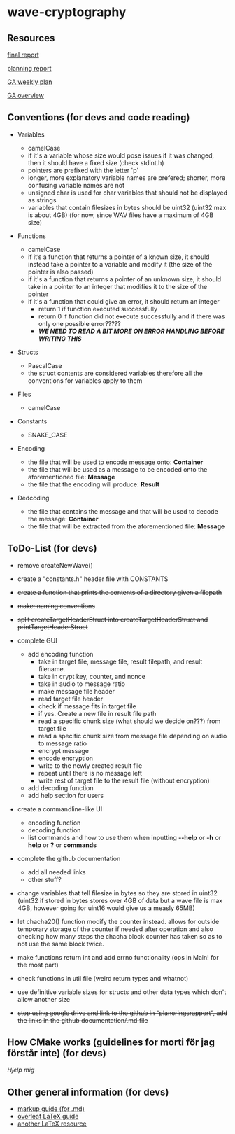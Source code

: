 # wave-cryptography

## Resources

[final report](https://www.overleaf.com/read/fftzthyvxrjy)

[planning report](https://docs.google.com/document/d/1pkwuNpgYdHtaowHwnL-tc-H3kmdxdhS4SDrBNSFlGek/)

[GA weekly plan](https://docs.google.com/document/d/1hy2SNBlXtZeDcJ0FPpg0Yc0sUpfFxmW-pY26DHssZ3k/)

[GA overview](https://docs.google.com/spreadsheets/d/17XEnRngz-wUG5Av5rm6USD8Lc1B98sJ75snNtTbLGMA/)

## Conventions (for devs and code reading)

- Variables
	- camelCase
	- if it's a variable whose size would pose issues if it was changed, then it should have a fixed size (check stdint.h)
	- pointers are prefixed with the letter 'p'
	- longer, more explanatory variable names are prefered; shorter, more confusing variable names are not
	- unsigned char is used for char variables that should not be displayed as strings
	- variables that contain filesizes in bytes should be uint32 (uint32 max is about 4GB) (for now, since WAV files have a maximum of 4GB size)
	

- Functions
	- camelCase
	- if it’s a function that returns a pointer of a known size, it should instead take a pointer to a variable and modify it (the size of the pointer is also passed)
	- if it's a function that returns a pointer of an unknown size, it should take in a pointer to an integer that modifies it to the size of the pointer
	- if it's a function that could give an error, it should return an integer
		- return 1 if function executed successfully
		- return 0 if function did not execute successfully and if there was only one possible error?????
		- ***WE NEED TO READ A BIT MORE ON ERROR HANDLING BEFORE WRITING THIS***

- Structs
	- PascalCase
	- the struct contents are considered variables therefore all the conventions for variables apply to them

- Files
	- camelCase
	
- Constants
	- SNAKE_CASE

- Encoding
	- the file that will be used to encode message onto: **Container**
	- the file that will be used as a message to be encoded onto the aforementioned file: **Message**
	- the file that the encoding will produce: **Result**
- Dedcoding
	- the file that contains the message and that will be used to decode the message: **Container**
	- the file that will be extracted from the aforementioned file: **Message**

## ToDo-List (for devs)

- remove createNewWave()
- create a "constants.h" header file with CONSTANTS
- ~~create a function that prints the contents of a directory given a filepath~~
- ~~make: naming conventions~~
- ~~split createTargetHeaderStruct into createTargetHeaderStruct and printTargetHeaderStruct~~
- complete GUI
	- add encoding function
		- take in target file, message file, result filepath, and result filename.
		- take in crypt key, counter, and nonce
		- take in audio to message ratio
		- make message file header
		- read target file header
		- check if message fits in target file
		- if yes. Create a new file in result file path 
		- read a specific chunk size (what should we decide on???) from target file
		- read a specific chunk size from message file depending on audio to message ratio
		- encrypt message
		- encode encryption
		- write to the newly created result file
		- repeat until there is no message left
		- write rest of target file to the result file (without encryption)
	- add decoding function
	- add help section for users
- create a commandline-like UI
	- encoding function
	- decoding function
	- list commands and how to use them when inputting **--help** or **-h** or **help** or **?** or **commands**
- complete the github documentation
	- add all needed links
	- other stuff?

- change variables that tell filesize in bytes so they are stored in uint32 (uint32 if stored in bytes stores over 4GB of data but a wave file is max 4GB, however going for uint16 would give us a measly 65MB)
- let chacha20() function modify the counter instead. allows for outside temporary storage of the counter if needed after operation and also checking how many steps the chacha block counter has taken so as to not use the same block twice.
- make functions return int and add errno functionality (ops in Main! for the most part)
- check functions in util file (weird return types and whatnot)
- use definitive variable sizes for structs and other data types which don't allow another size
- ~~stop using google drive and link to the github in “planeringsrapport”, add the links in the github documentation/.md file~~

## How CMake works (guidelines for morti för jag förstår inte) (for devs)

*Hjelp mig*

## Other general information (for devs)

- [markup guide (for .md)](https://www.markdownguide.org/basic-syntax/)
- [overleaf LaTeX guide](https://www.overleaf.com/learn/latex/Learn_LaTeX_in_30_minutes)
- [another LaTeX resource](https://latex-tutorial.com/tutorials/)

